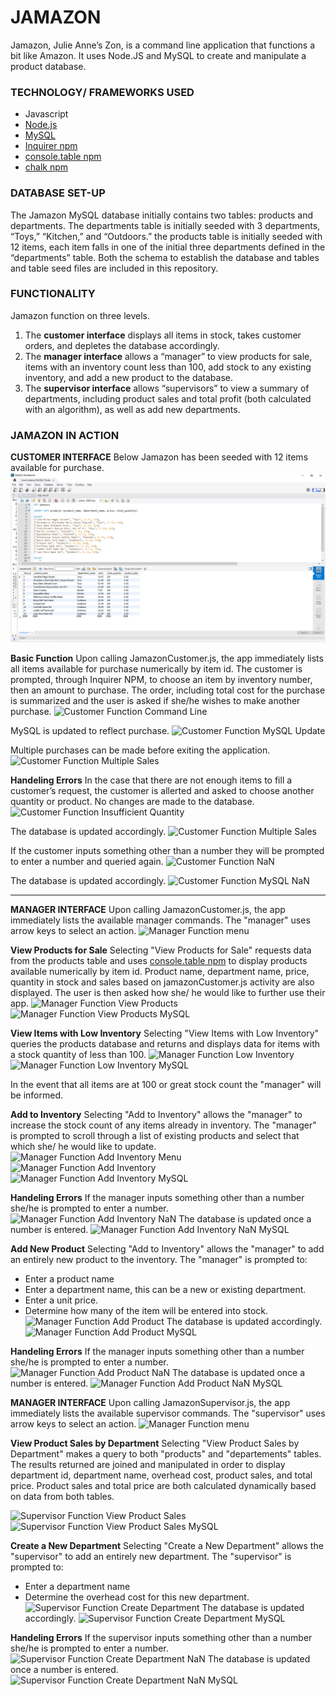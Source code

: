 # JAMAZON # 
Jamazon, Julie Anne’s Zon, is a command line application that functions a bit like Amazon. It uses Node.JS and MySQL to create and manipulate a product database. 

### TECHNOLOGY/ FRAMEWORKS USED ###
+ Javascript
+ [Node.js](https://nodejs.org/en/)
+ [MySQL](https://www.mysql.com/)
+ [Inquirer npm](https://www.npmjs.com/package/inquirer)
+ [console.table npm](https://www.npmjs.com/package/console.table)
+ [chalk npm](https://www.npmjs.com/package/chalk)

### DATABASE SET-UP ###
The Jamazon MySQL database initially contains two tables: products and departments.  The departments table is initially seeded with 3 departments, “Toys,” “Kitchen,” and “Outdoors.” the products table is initially seeded with 12 items, each item falls in one of the initial three departments defined in the “departments” table. Both the schema to establish the database and tables and table seed files are included in this repository. 

### FUNCTIONALITY ###
Jamazon function on three levels.  
1. The **customer interface** displays all items in stock, takes customer orders, and depletes the database accordingly.  
1. The **manager interface** allows a “manager” to view products for sale, items with an inventory count less than 100, add stock to any existing inventory, and add a new product to the database. 
1. The **supervisor interface** allows  “supervisors” to view a summary of departments, including product sales and total profit (both calculated with an algorithm), as well as add new departments. 

### JAMAZON IN ACTION ###

__CUSTOMER INTERFACE__
Below Jamazon has been seeded with 12 items available for purchase.  
![Seeded Customer Database](/images/image21.png)

__Basic Function__
Upon calling JamazonCustomer.js, the app immediately lists all items available for purchase numerically by item id.  The customer is prompted, through Inquirer NPM, to choose an item by inventory number, then an amount to purchase. The order, including total cost for the purchase is summarized and the user is asked if she/he wishes to make another purchase. 
![Customer Function Command Line](/images/image.png)

MySQL is updated to reflect purchase. 
![Customer Function MySQL Update](/images/image.png)

Multiple purchases can be made before exiting the application. 
![Customer Function Multiple Sales](/images/image.png)

__Handeling Errors__
In the case that there are not enough items to fill a customer’s request, the customer is allerted and asked to choose another quantity or product. No changes are made to the database. 
![Customer Function Insufficient Quantity](/images/image.png)

The database is updated accordingly. 
![Customer Function Multiple Sales](/images/image.png)

If the customer inputs something other than a number they will be prompted to enter a number and queried again. 
![Customer Function NaN](/images/image.png)

The database is updated accordingly.
![Customer Function MySQL NaN](/images/image.png)
___

__MANAGER INTERFACE__
Upon calling JamazonCustomer.js, the app immediately lists the available manager commands. The "manager" uses arrow keys to select an action. 
![Manager Function menu](/images/image.png)

__View Products for Sale__
Selecting "View Products for Sale" requests data from the products table and uses [console.table npm](https://www.npmjs.com/package/console.table) to display products available numerically by item id. Product name, department name, price, quantity in stock and sales based on jamazonCustomer.js activity are also displayed.  The user is then asked how she/ he would like to further use their app. 
![Manager Function View Products](/images/image.png)
![Manager Function View Products MySQL](/images/image.png)

__View Items with Low Inventory__
Selecting "View Items with Low Inventory" queries the products database and returns and displays data for items with a stock quantity of less than 100. 
![Manager Function Low Inventory](/images/image.png)
![Manager Function Low Inventory MySQL](/images/image.png)

In the event that all items are at 100 or great stock count the "manager" will be informed. 

__Add to Inventory__
Selecting "Add to Inventory" allows the "manager" to increase the stock count of any items already in inventory. The "manager" is prompted to scroll through a list of existing products and select that which she/ he would like to update.  
![Manager Function Add Inventory Menu](/images/image.png)
![Manager Function Add Inventory](/images/image.png)
![Manager Function Add Inventory MySQL](/images/image.png)

__Handeling Errors__
If the manager inputs something other than a number she/he is prompted to enter a number.  
![Manager Function Add Inventory NaN](/images/image.png)
The database is updated once a number is entered. 
![Manager Function Add Inventory NaN MySQL](/images/image.png)

__Add New Product__
Selecting "Add to Inventory" allows the "manager" to add an entirely new product to the inventory. The "manager" is prompted to: 
* Enter a product name
* Enter a department name, this can be a new or existing department. 
* Enter a unit price. 
* Determine how many of the item will be entered into stock. 
![Manager Function Add Product](/images/image.png)
The database is updated accordingly. 
![Manager Function Add Product MySQL](/images/image.png)

__Handeling Errors__
If the manager inputs something other than a number she/he is prompted to enter a number.  
![Manager Function Add Product NaN](/images/image.png)
The database is updated once a number is entered. 
![Manager Function Add Product NaN MySQL](/images/image.png)

__MANAGER INTERFACE__
Upon calling JamazonSupervisor.js, the app immediately lists the available supervisor commands. The "supervisor" uses arrow keys to select an action. 
![Manager Function menu](/images/image.png)

__View Product Sales by Department__
Selecting "View Product Sales by Department" makes a query to both "products" and "departements" tables.  The results returned are joined and manipulated in order to display department id, department name, overhead cost, product sales, and total price.  Product sales and total price are both calculated dynamically based on data from both tables. 

![Supervisor Function View Product Sales](/images/image.png)
![Supervisor Function View Product Sales MySQL](/images/image.png)

__Create a New Department__
Selecting "Create a New Department" allows the "supervisor" to add an entirely new department. The "supervisor" is prompted to: 
* Enter a department name
* Determine the overhead cost for this new department. 
![Supervisor Function Create Department](/images/image.png)
The database is updated accordingly. 
![Supervisor Function Create Department MySQL](/images/image.png)

__Handeling Errors__
If the supervisor inputs something other than a number she/he is prompted to enter a number.  
![Supervisor Function Create Department NaN](/images/image.png)
The database is updated once a number is entered. 
![Supervisor Function Create Department NaN MySQL](/images/image.png)
